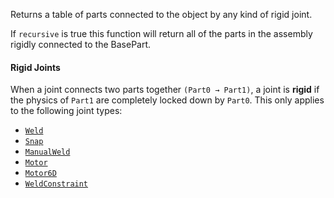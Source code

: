 Returns a table of parts connected to the object by any kind of rigid
joint.

If `recursive` is true this function will return all of the parts in the
assembly rigidly connected to the BasePart.
#### Rigid Joints

When a joint connects two parts together `(Part0 → Part1)`, a joint is
**rigid** if the physics of `Part1` are completely locked down by `Part0`.
This only applies to the following joint types:

- [`Weld`](https://create.roblox.com/docs/reference/engine/classes/Weld)
- [`Snap`](https://create.roblox.com/docs/reference/engine/classes/Snap)
- [`ManualWeld`](https://create.roblox.com/docs/reference/engine/classes/ManualWeld)
- [`Motor`](https://create.roblox.com/docs/reference/engine/classes/Motor)
- [`Motor6D`](https://create.roblox.com/docs/reference/engine/classes/Motor6D)
- [`WeldConstraint`](https://create.roblox.com/docs/reference/engine/classes/WeldConstraint)